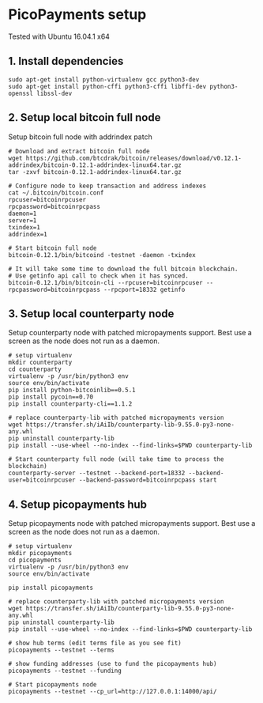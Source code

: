 # PicoPayments setup

Tested with Ubuntu 16.04.1 x64


## 1. Install dependencies

    sudo apt-get install python-virtualenv gcc python3-dev
    sudo apt-get install python-cffi python3-cffi libffi-dev python3-openssl libssl-dev


## 2. Setup local bitcoin full node

Setup bitcoin full node with addrindex patch

    # Download and extract bitcoin full node
    wget https://github.com/btcdrak/bitcoin/releases/download/v0.12.1-addrindex/bitcoin-0.12.1-addrindex-linux64.tar.gz
    tar -zxvf bitcoin-0.12.1-addrindex-linux64.tar.gz

    # Configure node to keep transaction and address indexes
    cat ~/.bitcoin/bitcoin.conf 
    rpcuser=bitcoinrpcuser
    rpcpassword=bitcoinrpcpass
    daemon=1
    server=1
    txindex=1
    addrindex=1

    # Start bitcoin full node
    bitcoin-0.12.1/bin/bitcoind -testnet -daemon -txindex

    # It will take some time to download the full bitcoin blockchain.
    # Use getinfo api call to check when it has synced.
    bitcoin-0.12.1/bin/bitcoin-cli --rpcuser=bitcoinrpcuser --rpcpassword=bitcoinrpcpass --rpcport=18332 getinfo


## 3. Setup local counterparty node

Setup counterparty node with patched micropayments support.
Best use a screen as the node does not run as a daemon.

    # setup virtualenv
    mkdir counterparty
    cd counterparty
    virtualenv -p /usr/bin/python3 env
    source env/bin/activate
    pip install python-bitcoinlib==0.5.1
    pip install pycoin==0.70
    pip install counterparty-cli==1.1.2

    # replace counterparty-lib with patched micropayments version
    wget https://transfer.sh/iAiIb/counterparty-lib-9.55.0-py3-none-any.whl
    pip uninstall counterparty-lib
    pip install --use-wheel --no-index --find-links=$PWD counterparty-lib

    # Start counterparty full node (will take time to process the blockchain)
    counterparty-server --testnet --backend-port=18332 --backend-user=bitcoinrpcuser --backend-password=bitcoinrpcpass start


## 4. Setup picopayments hub

Setup picopayments node with patched micropayments support.
Best use a screen as the node does not run as a daemon.

    # setup virtualenv
    mkdir picopayments
    cd picopayments
    virtualenv -p /usr/bin/python3 env
    source env/bin/activate

    pip install picopayments
    
    # replace counterparty-lib with patched micropayments version
    wget https://transfer.sh/iAiIb/counterparty-lib-9.55.0-py3-none-any.whl
    pip uninstall counterparty-lib
    pip install --use-wheel --no-index --find-links=$PWD counterparty-lib
    
    # show hub terms (edit terms file as you see fit)
    picopayments --testnet --terms

    # show funding addresses (use to fund the picopayments hub)
    picopayments --testnet --funding

    # Start picopayments node
    picopayments --testnet --cp_url=http://127.0.0.1:14000/api/
